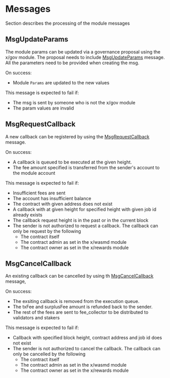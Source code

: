 # Messages

Section describes the processing of the module messages

## MsgUpdateParams

The module params can be updated via a governance proposal using the x/gov module. The proposal needs to include [MsgUpdateParams](../../../proto/archway/callback/v1/tx.proto#L25) message. All the parameters need to be provided when creating the msg.

On success: 
* Module `Params` are updated to the new values

This message is expected to fail if:
* The msg is sent by someone who is not the x/gov module
* The param values are invalid

## MsgRequestCallback

A new callback can be registered by using the [MsgRequestCallback](../../../proto/archway/callback/v1/tx.proto#L39) message.

On success:
* A callback is queued to be executed at the given height.
* The fee amount specified is transferred from the sender's account to the module account

This message is expected to fail if:
* Insufficient fees are sent
* The account has insufficient balance
* The contract with given address does not exist
* A callback with at given height for specified height with given job id already exists
* The callback request height is in the past or in the current block
* The sender is not authorized to request a callback. The callback can only be request by the following
    * The contract itself
    * The contract admin as set in the x/wasmd module
    * The contract owner as set in the x/rewards module

## MsgCancelCallback

An existing callback can be cancelled by using th [MsgCancelCallback](../../../proto/archway/callback/v1/tx.proto#L58) message,

On success:
* The exsiting callback is removed from the execution queue.
* The txFee and surplusFee amount is refunded back to the sender.
* The rest of the fees are sent to fee_collector to be distributed to validators and stakers

This message is expected to fail if:
* Callback with specified block height, contract address and job id does not exist
* The sender is not authorized to cancel the callback. The callback can only be cancelled by the following
    * The contract itself
    * The contract admin as set in the x/wasmd module
    * The contract owner as set in the x/rewards module